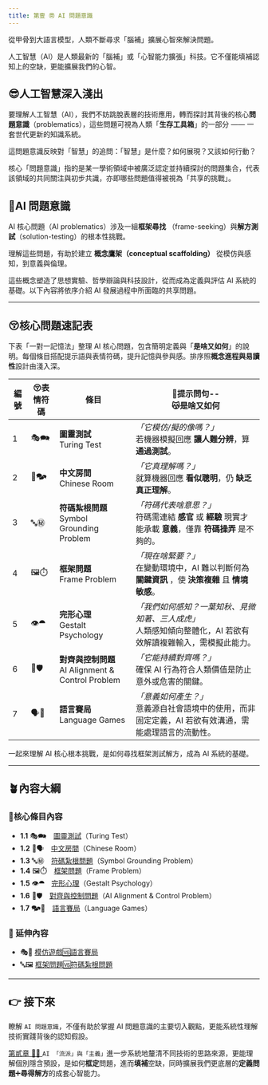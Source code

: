 ```yaml
---
title: 第壹 ㉄ AI 問題意識
---
```

從甲骨到大語言模型，人類不斷尋求「腦補」擴展心智來解決問題。

人工智慧（AI）是人類最新的「腦補」或「心智能力擴張」科技。它不僅能填補認知上的空缺，更能擴展我們的心智。

## 😎人工智慧深入淺出

要理解人工智慧（AI），我們不妨跳脫表層的技術應用，轉而探討其背後的核心**問題意識**（problematics），這些問題可視為人類「**生存工具箱**」的一部分 —— 一套世代更新的知識系統。

這問題意識反映對「智慧」的追問：「智慧」是什麼？如何展現？又該如何行動？

核心「問題意識」指的是某一學術領域中被廣泛認定並持續探討的問題集合，代表該領域的共同關注與初步共識，亦即哪些問題值得被視為「共享的挑戰」。

## 🧐AI 問題意識

AI 核心問題（AI problematics）涉及一組**框架尋找** （frame-seeking）與**解方測試**（solution-testing）的根本性挑戰。

理解這些問題，有助於建立 **概念鷹架（conceptual scaffolding）** 從模仿與感知，到意義與倫理。

這些概念塑造了思想實驗、哲學辯論與科技設計，從而成為定義與評估 AI 系統的基礎。以下內容將依序介紹 AI 發展過程中所面臨的共享問題。

---

## 😚核心問題速記表

下表「一對一記憶法」整理 AI 核心問題，包含簡明定義與「**是啥又如何**」的說明。每個條目搭配提示語與表情符碼，提升記憶與參與感。排序照**概念進程與易讀性**設計由淺入深。

| 編號  | 😚表情符碼 | 條目                                            | 🤔提示問句--<br>😽是啥又如何                                                   |
| --- | ------ | --------------------------------------------- | --------------------------------------------------------------------- |
| 1   | 🎭🗪   | **圖靈測試**<br>Turing Test                       | _「它模仿/擬的像嗎？」_<br>若機器模擬回應 **讓人難分辨**，算 **通過測試**。                        |
| 2   | 🧱🗫   | **中文房間**<br>Chinese Room                      | _「它真理解嗎？」_<br>就算機器回應 **看似聰明**，仍 **缺乏真正理解**。                           |
| 3   | 🔤㊙    | **符碼紮根問題**<br>Symbol Grounding Problem        | _「符碼代表啥意思？」_<br>符碼需連結 **感官** 或 **經驗** 現實才能承載 **意義**，僅靠 **符碼操弄** 是不夠的。 |
| 4   | 🖼️⏱️  | **框架問題**<br>Frame Problem                     | _「現在啥緊要？」_<br>在變動環境中，AI 難以判斷何為 **關鍵資訊** ，使 **決策複雜** 且 **情境敏感**。       |
| 5   | 👁️⯊   | **完形心理**<br>Gestalt Psychology                | _「我們如何感知？一葉知秋、見微知著、三人成虎」_<br>人類感知傾向整體化，AI 若欲有效解讀複雜輸入，需模擬此能力。          |
| 6   | 🎯🛡️  | **對齊與控制問題**<br>AI Alignment & Control Problem | _「它能持續對齊嗎？」_<br>確保 AI 行為符合人類價值是防止意外或危害的關鍵。                            |
| 7   | 🗣️🎲  | **語言賽局**<br>Language Games                    | _「意義如何產生？」_<br>意義源自社會語境中的使用，而非固定定義，AI 若欲有效溝通，需能處理語言的流動性。              |

一起來理解 AI 核心根本挑戰，是如何尋找框架測試解方，成為 AI 系統的基礎。

***
## 🪴內容大綱

### 🌰核心條目內容

* **1.1** 🎭🗪　[圖靈測試](01-01-Turing_Test.zh-hant)（Turing Test）
* **1.2** 🧱🗣️　[中文房間](01-02-Chinese_Room.zh-hant)（Chinese Room）
* **1.3** 🔤㊙️　[符碼紮根問題](01-03-Symbol_Grounding_Problem.zh-hant)（Symbol Grounding Problem）
* **1.4** 🖼️⏱️　[框架問題](01-04-Frame_Problem.zh-hant)（Frame Problem）
* **1.5** 👁️⯊　[完形心理](01-05-Gestalt_Psychology.zh-hant)（Gestalt Psychology）
* **1.6** 🎯🛡️　[對齊與控制問題](01-06-AI_Alignment_Control_Problem.zh-hant)（AI Alignment & Control Problem）
* **1.7** 🗫🎲　[語言賽局](01-07-Language_Games.zh-hant)（Language Games）

### 🎋 延伸內容

* 🎭🎲 [模仿遊戲🆚語言賽局](01v07-Imitation_Game_vs_Language_Games.zh-hant)
* 🔤🖼️ [框架問題🆚符碼紮根問題](01v03-Frame_Problem_vs_Symbol_Grounding_Problem.zh-hant)

***
## 👉 接下來

瞭解 `AI 問題意識`，不僅有助於掌握 AI 問題意識的主要切入觀點，更能系統性理解技術實踐背後的認知假設。

[第貳章 🎏🏮 ](02----schools_paradigms.zh-hant)`AI 「流派」與「主義」`進一步系統地釐清不同技術的思路來源，更能理解個別隱含預設，是如何**框定**問題，進而**填補**空缺，同時擴展我們更底層的**定義問題**➕**尋得解方**的成套心智能力。

